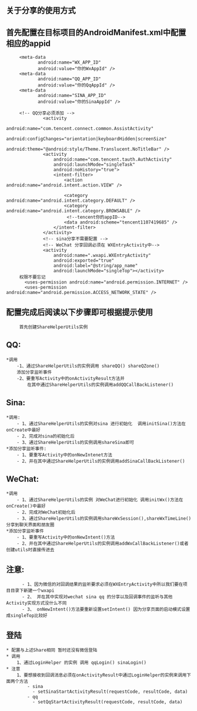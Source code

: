 
关于分享的使用方式
---
首先配置在目标项目的AndroidManifest.xml中配置相应的appid
--
         <meta-data
                android:name="WX_APP_ID"
                android:value="你的WxAppId" />
         <meta-data
                android:name="QQ_APP_ID"
                android:value="你的QqAppId" />
         <meta-data
                android:name="SINA_APP_ID"
                android:value="你的SinaAppId" />

         <!-- QQ分享必须添加 -->
                  <activity
                      android:name="com.tencent.connect.common.AssistActivity"
                      android:configChanges="orientation|keyboardHidden|screenSize"
                      android:theme="@android:style/Theme.Translucent.NoTitleBar" />
                  <activity
                      android:name="com.tencent.tauth.AuthActivity"
                      android:launchMode="singleTask"
                      android:noHistory="true">
                      <intent-filter>
                          <action android:name="android.intent.action.VIEW" />

                          <category android:name="android.intent.category.DEFAULT" />
                          <category android:name="android.intent.category.BROWSABLE" />
                           <!--tencent你的appID-->
                          <data android:scheme="tencent1107419685" />
                      </intent-filter>
                  </activity>
                  <!-- sina分享不需要配置 -->
                  <!-- WeChat 分享回调必须在 WXEntryActivity中-->
                  <activity
                      android:name=".wxapi.WXEntryActivity"
                      android:exported="true"
                      android:label="@string/app_name"
                      android:launchMode="singleTop"></activity>
         权限不要忘记
           <uses-permission android:name="android.permission.INTERNET" />
           <uses-permission android:name="android.permission.ACCESS_NETWORK_STATE" />

配置完成后阅读以下步骤即可根据提示使用
--
         首先创建ShareHelperUtils实例
QQ:
--
    *调用
        -1、通过ShareHelperUtils的实例调用 shareQQ() shareQZone()
        添加分享监听事件
        -2、要重写Activity中的onActivityResult方法并
            在其中通过ShareHelperUtils的实例调用addQQCallBackListener()

Sina:
--
    *调用:
        - 1、通过ShareHelperUtils的实例对sina 进行初始化  调用initSina()方法在onCreate中最好
        - 2、完成对sina的初始化后
        - 3、通过ShareHelperUtils的实例调用shareSina即可
    *添加分享监听事件:
        - 1、要重写Activity中的onNewIntenet方法
        - 2、并在其中通过ShareHelperUtils的实例调用addSinaCallBackListener()
WeChat:
--
    *调用
        - 1、通过ShareHelperUtils的实例 对WeChat进行初始化 调用initWx()方法在onCreate()中最好
        - 2、完成对WeChat初始化后
        - 3、通过ShareHelperUtils的实例调用shareWxSession(),shareWxTimeLine()分享到聊天界面和朋友圈
    *添加分享监听事件
        - 1、要重写Activity中的onNewIntent()方法
        - 2、并在其中通过ShareHelperUtils的实例调用addWxCallBackListener()或者创建utils时直接传进去
注意:
------
          - 1、因为微信的对回调结果的监听要求必须在WXEntryActivity中所以我们要在项目目录下新建一个wxapi
          - 2、 并在其中实现对wechat sina qq 的分享以及回调事件的监听与其他Activity实现方式没什么不同
          - 3、 onNewIntent()方法要重新设置setIntent() 因为分享页面的启动模式设置成singleTop比较好

登陆
------
    * 配置与上述Share相同 暂时还没有微信登陆
    * 调用
        1、通过LoginHelper 的实例 调用 qqLogin() sinaLogin()
    * 注意
        1、要想接收到回调消息必须在onActivityResult中通过LoginHelper的实例来调用下面两个方法
            - sina
              - setSinaStartActivityResult(requestCode, resultCode, data)
            - qq
              - setQqStartActivityResult(requestCode, resultCode, data)